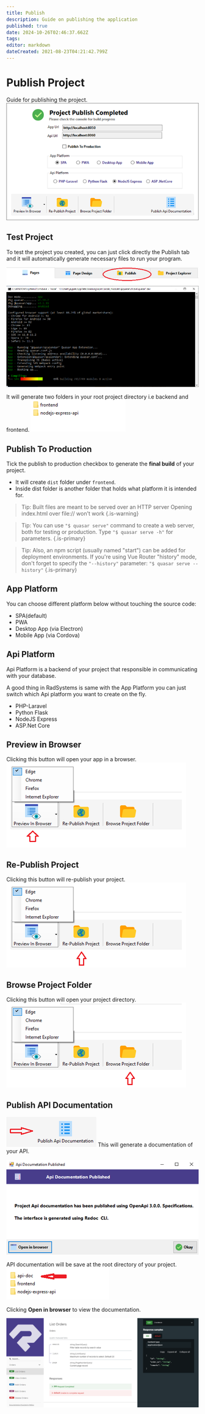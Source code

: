 ```yaml
---
title: Publish
description: Guide on publishing the application
published: true
date: 2024-10-26T02:46:37.662Z
tags: 
editor: markdown
dateCreated: 2021-08-23T04:21:42.799Z
---
```


# Publish Project
Guide for publishing the project.
![2.png](/publish/2.png)

## Test Project
To test the project you created, you can just click directly the Publish tab and it will automatically generate necessary files to run your program.

![1.png](/publish/1.png)
![3.png](/publish/3.png)

It will generate two folders in your root project directory i.e backend and frontend.
![pub_api4.png](/publish/pub_api4.png)

## Publish To Production
Tick the publish to production checkbox to generate the **final build** of your project.
- It will create `dist` folder under `frontend`.
- Inside dist folder is another folder that holds what platform it is intended for.

>  Tip: 
Built files are meant to be served over an HTTP server
Opening index.html over file:// won't work
{.is-warning}

> Tip: 
You can use `"$ quasar serve"` command to create a web server, both for testing or production. Type `"$ quasar serve -h"` for parameters. 
{.is-primary}

> Tip: 
Also, an npm script (usually named "start") can be added for deployment environments. If you're using Vue Router "history" mode, don't forget to specify the `"--history"` parameter: 
`"$ quasar serve --history"`
{.is-primary}



## App Platform
You can choose different platform below without touching the source code:
- SPA(default)
- PWA
- Desktop App (via Electron)
- Mobile App (via Cordova)

## Api Platform
Api Platform is a backend of your project that responsible in communicating with your database.

A good thing in RadSystems is same with the App Platform you can just switch which Api platform you want to create on the fly.

- PHP-Laravel
- Python Flask
- NodeJS Express
- ASP.Net Core

## Preview in Browser
Clicking this button will open your app in a browser.
![prev.png](/publish/prev.png)

## Re-Publish Project
Clicking this button will re-publish your project.
![repub.png](/publish/repub.png)

## Browse Project Folder
Clicking this button will open your project directory.
![brow.png](/publish/brow.png)

## Publish API Documentation
![brow.png](/publish/pub_api.png)
This will generate a documentation of your API.

![pub_api2.png](/publish/pub_api2.png)

API documentation will be save at the root directory of your project.
![pub_api3.png](/publish/pub_api3.png)

Clicking **Open in browser** to view the documentation.

![pub_api4.png](/publish/pub_api5.png)

